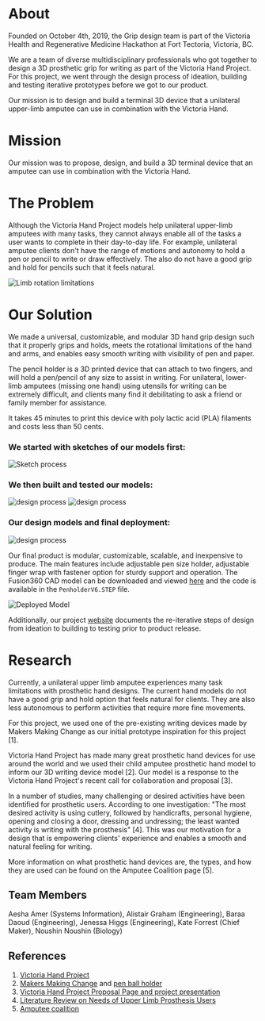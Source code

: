 
# **About**  

Founded on October 4th, 2019, the Grip design team is part of the Victoria Health and Regenerative Medicine Hackathon at Fort Tectoria, Victoria, BC.

We are a team of diverse multidisciplinary professionals who got together to design a 3D prosthetic grip for writing as part of the Victoria Hand Project. For this project, we went through the design process of ideation, building and testing iterative prototypes before we got to our product.

Our mission is to design and build a terminal 3D device that a unilateral upper-limb amputee can use in combination with the Victoria Hand.


# **Mission**  

Our mission was to propose, design, and build a 3D terminal device that an amputee can use in combination with the Victoria Hand.


# **The Problem**

Although the Victoria Hand Project models help unilateral upper-limb amputees with many tasks, they cannot always enable all of the tasks a user wants to complete in their day-to-day life. For example, unilateral amputee clients don't have the range of motions and autonomy to hold a pen or pencil to write or draw effectively. The also do not have a good grip and hold for pencils such that it feels natural.

![Limb rotation limitations](limblimits.png)

# **Our Solution**

We made a universal, customizable, and modular 3D hand grip design such that it properly grips and holds, meets the rotational limitations of the hand and arms, and enables easy smooth writing with visibility of pen and paper. 

The pencil holder is a 3D printed device that can attach to two fingers, and will hold a pen/pencil of any size to assist in writing. For unilateral, lower-limb amputees (missing one hand) using utensils for writing can be extremely difficult, and clients many find it debilitating to ask a friend or family member for assistance.

It takes 45 minutes to print this device with poly lactic acid (PLA) filaments and costs less than 50 cents.

### We started with sketches of our models first:   
![Sketch process](sketch.png)


### We then built and tested our models:  
![design process](3dmodels.png)
![design process](finalmodel.png)

### Our design models and final deployment:    
![design process](design.png)

Our final product is modular, customizable, scalable, and inexpensive to produce. The main features include adjustable pen size holder, adjustable finger wrap with fastener option for sturdy support and operation. The Fusion360 CAD model can be downloaded and viewed [here](https://myhub.autodesk360.com/ue2a91ff8/g/shares/SH56a43QTfd62c1cd968a5aebc11db6c1d48) and the code is available in the `PenholderV6.STEP` file.

![Deployed Model](Deployedmodel.png)

Additionally, our project [website](http://www.thegrip.design) documents the re-iterative steps of design from ideation to building to testing prior to product release.


# **Research**   

Currently, a unilateral upper limb amputee experiences many task limitations with prosthetic hand designs. The current hand models do not have a good grip and hold option that feels natural for clients. They are also less autonomous to perform activities that require more fine movements.

For this project, we used one of the pre-existing writing devices made by Makers Making Change as our initial prototype inspiration for this project [1]. 

Victoria Hand Project has made many great prosthetic hand devices for use around the world and we used their child amputee prosthetic hand model to inform our 3D writing device model [2]. Our model is a response to the Victoria Hand Project's recent call for collaboration and proposal [3].

In a number of studies, many challenging or desired activities have been identified for prosthetic users. According to one investigation: "The most desired activity is using cutlery, followed by handicrafts, personal hygiene, opening and closing a door, dressing and undressing; the least wanted activity is writing with the prosthesis" [4]. This was our motivation for a design that is empowering clients' experience and enables a smooth and natural feeling for writing. 

More information on what prosthetic hand devices are, the types, and how they are used can be found on the Amputee Coalition page [5].

## **Team Members**  

Aesha Amer (Systems Information), Alistair Graham (Engineering), Baraa Daoud (Engineering), Jenessa Higgs (Engineering), Kate Forrest (Chief Maker), Noushin Noushin (Biology)

## **References**

1. [Victoria Hand Project](https://www.victoriahandproject.com/)
2. [Makers Making Change](https://www.makersmakingchange.com/) and [pen ball holder](https://www.makersmakingchange.com/project/pen-ball-holder/)
3. [Victoria Hand Project Proposal Page and project presentation](https://www.uvic.ca/research/centres/biomedical/assets/docs/challenge_3_victoria_health_hackathon.pdf)
4. [Literature Review on Needs of Upper Limb Prosthesis Users](https://www.ncbi.nlm.nih.gov/pmc/articles/PMC4864250/)
5. [Amputee coalition](https://www.amputee-coalition.org/how-prosthetic-hands-work/)


